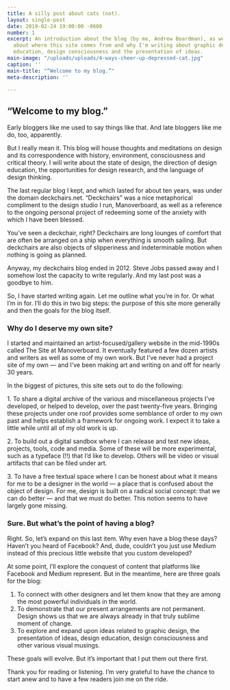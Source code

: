 ```yaml
---
title: A silly post about cats (not).
layout: single-post
date: 2019-02-24 19:00:00 -0600
number: 1
excerpt: An introduction about the blog (by me, Andrew Boardman), as well as information
  about where this site comes from and why I'm writing about graphic design, design
  education, design consciousness and the presentation of ideas.
main-image: "/uploads/uploads/4-ways-cheer-up-depressed-cat.jpg"
caption: ''
main-title: "“Welcome to my blog.”"
meta-description: ''

---
```

## “Welcome to my blog.”

Early bloggers like me used to say things like that. And late bloggers like me do, too, apparently.

But I really mean it. This blog will house thoughts and meditations on design and its correspondence with history, environment, consciousness and critical theory. I will write about the state of design, the direction of design education, the opportunities for design research, and the language of design thinking.

The last regular blog I kept, and which lasted for about ten years, was under the domain deckchairs.net. “Deckchairs” was a nice metaphorical compliment to the design studio I run, Manoverboard, as well as a reference to the ongoing personal project of redeeming some of the anxiety with which I have been blessed.

You’ve seen a deckchair, right? Deckchairs are long lounges of comfort that are often be arranged on a ship when everything is smooth sailing. But deckchairs are also objects of slipperiness and indeterminable motion when nothing is going as planned.

Anyway, my deckchairs blog ended in 2012. Steve Jobs passed away and I somehow lost the capacity to write regularly. And my last post was a goodbye to him.

So, I have started writing again. Let me outline what you’re in for. Or what I’m in for. I’ll do this in two big steps: the purpose of this site more generally and then the goals for the blog itself.

### Why do I deserve my own site?

I started and maintained an artist-focused/gallery website in the mid-1990s called The Site at Manoverboard. It eventually featured a few dozen artists and writers as well as some of my own work. But I’ve never had a project site of my own — and I’ve been making art and writing on and off for nearly 30 years.

In the biggest of pictures, this site sets out to do the following:

1\. To share a digital archive of the various and miscellaneous projects I’ve developed, or helped to develop, over the past twenty-five years. Bringing these projects under one roof provides some semblance of order to my own past and helps establish a framework for ongoing work. I expect it to take a little while until all of my old work is up.

2\. To build out a digital sandbox where I can release and test new ideas, projects, tools, code and media. Some of these will be more experimental, such as a typeface (!!) that I’d like to develop. Others will be video or visual artifacts that can be filed under art.

3\. To have a free textual space where I can be honest about what it means for me to be a designer in the world — a place that is confused about the object of design. For me, design is built on a radical social concept: that we can do better — and that we must do better. This notion seems to have largely gone missing.

### Sure. But what’s the point of having a blog?

Right. So, let’s expand on this last item. Why even have a blog these days? Haven’t you heard of Facebook? And, dude, couldn’t you just use Medium instead of this precious little website that you custom developed?

At some point, I’ll explore the conquest of content that platforms like Facebook and Medium represent. But in the meantime, here are three goals for the blog:

1. To connect with other designers and let them know that they are among the most powerful individuals in the world.
2. To demonstrate that our present arrangements are not permanent. Design shows us that we are always already in that truly sublime moment of change.
3. To explore and expand upon ideas related to graphic design, the presentation of ideas, design education,  design consciousness and other various visual musings.

These goals will evolve. But it’s important that I put them out there first.

Thank you for reading or listening. I’m very grateful to have the chance to start anew and to have a few readers join me on the ride.